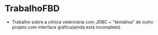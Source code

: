# TrabalhoFBD

- Trabalho sobre a clínica veterinária com JDBC + "tentativa" de outro projeto com interface gráfica(ainda está incompleto).
